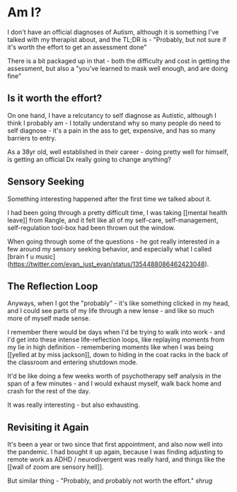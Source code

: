 # Am I?

I don't have an official diagnoses of Autism, although it is something I've talked with my therapist about, and the TL;DR is - "Probably, but not sure if it's worth the effort to get an assessment done"

There is a bit packaged up in that - both the difficulty and cost in getting the assessment, but also a "you've learned to mask well enough, and are doing fine"  

## Is it worth the effort?

On one hand, I have a relcutancy to self diagnose as Autistic, although I think I probably am - I totally understand why so many people do need to self diagnose - it's a pain in the ass to get, expensive, and has so many barriers to entry. 

As a 38yr old, well established in their career - doing pretty well for himself, is getting an official Dx really going to change anything?

## Sensory Seeking

Something interesting happened after the first time we talked about it.

I had been going through a pretty difficult time, I was taking [[mental health leave]] from Rangle, and it felt like all of my self-care, self-management, self-regulation tool-box had been thrown out the window. 

When going through some of the questions - he got really interested in a few around my sensory seeking behavior, and especially what I called [brain f u music] (https://twitter.com/evan_just_evan/status/1354488086462423048).

## The Reflection Loop

Anyways, when I got the "probably" - it's like something clicked in my head, and I could see parts of my life through a new lense - and like so much more of myself made sense.

I remember there would be days when I'd be trying to walk into work - and I'd get into these intense life-reflection loops, like replaying moments from my lie in high definition - remembering moments like when I was being [[yelled at by miss jackson]], down to hiding in the coat racks in the back of the classroom and entering shutdown mode. 

It'd be like doing a few weeks worth of psychotherapy self analysis in the span of a few minutes - and I would exhaust myself, walk back home and crash for the rest of the day.

It was really interesting - but also exhausting.

## Revisiting it Again

It's been a year or two since that first appointment, and also now well into the pandemic. I had bought it up again, because I was finding adjusting to remote work as ADHD / neurodivergent was really hard, and things like the [[wall of zoom are sensory hell]]. 

But similar thing - "Probably, and probably not worth the effort." *shrug*
